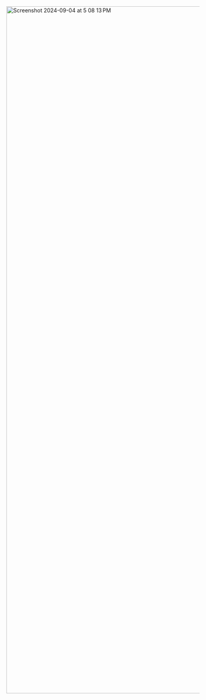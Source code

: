 <img width="1792" alt="Screenshot 2024-09-04 at 5 08 13 PM" src="https://github.com/user-attachments/assets/2f8e56f8-c88c-4374-aa88-f86fcd995468">
